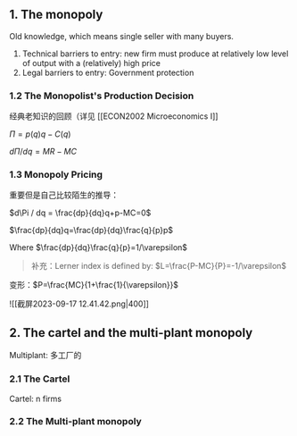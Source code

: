 
## 1. The monopoly

Old knowledge, which means single seller with many buyers.

1. Technical barriers to entry: new firm must produce at relatively low level of output with a (relatively) high price
2. Legal barriers to entry: Government protection

### 1.2 The Monopolist's Production Decision

经典老知识的回顾（详见 [[ECON2002 Microeconomics I]]

$\Pi = p(q)q-C(q)$

$d\Pi / dq=MR-MC$
### 1.3 Monopoly Pricing

重要但是自己比较陌生的推导：

$d\Pi / dq = \frac{dp}{dq}q+p-MC=0$ 

$\frac{dp}{dq}q=\frac{dp}{dq}\frac{q}{p}p$

Where $\frac{dp}{dq}\frac{q}{p}=1/\varepsilon$

>补充：Lerner index is defined by: $L=\frac{P-MC}{P}=-1/\varepsilon$

变形：$P=\frac{MC}{1+\frac{1}{\varepsilon}}$

![[截屏2023-09-17 12.41.42.png|400]]

## 2. The cartel and the multi-plant monopoly
Multiplant: 多工厂的
### 2.1 The Cartel
Cartel: n firms
### 2.2 The Multi-plant monopoly
